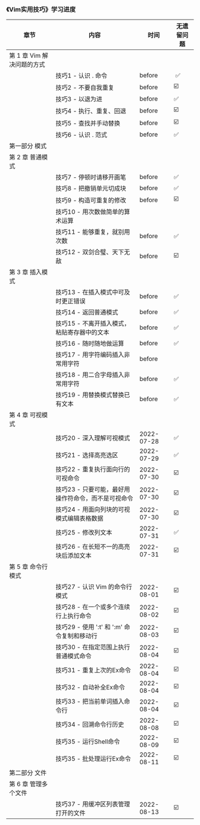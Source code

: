 ### 《Vim实用技巧》学习进度

| 章节                       | 内容                                                | 时间       | 无遗留问题 |
| -------------------------- | --------------------------------------------------- | ---------- | ---------- |
| 第 1 章 Vim 解决问题的方式 |                                                     |            |            |
|                            | 技巧1 - 认识 . 命令                                 | before     | ️ ✅        |
|                            | 技巧2 - 不要自我重复                                | before     | ☑️          |
|                            | 技巧3 - 以退为进                                    | before     | ✅          |
|                            | 技巧4 - 执行、重复、回退                            | before     | ☑️          |
|                            | 技巧5 - 查找并手动替换                              | before     | ☑️          |
|                            | 技巧6 - 认识 . 范式                                 | before     | ✅          |
| 第一部分 模式              |                                                     |            |            |
| 第 2 章 普通模式           |                                                     |            |            |
|                            | 技巧7 - 停顿时请移开画笔                            | before     | ✅          |
|                            | 技巧8 - 把撤销单元切成块                            | before     | ✅          |
|                            | 技巧9 - 构造可重复的修改                            | before     | ☑️          |
|                            | 技巧10 - 用次数做简单的算术运算                     |            |            |
|                            | 技巧11 - 能够重复，就别用次数                       | before     | ✅️          |
|                            | 技巧12 - 双剑合璧、天下无敌                         | before     | ☑️          |
| 第 3 章 插入模式           |                                                     |            |            |
|                            | 技巧13 - 在插入模式中可及时更正错误                 | before     | ✅          |
|                            | 技巧14 - 返回普通模式                               | before     | ✅          |
|                            | 技巧15 - 不离开插入模式，粘贴寄存器中的文本         | before     | ✅          |
|                            | 技巧16 - 随时随地做运算                             | before     | ✅          |
|                            | 技巧17 - 用字符编码插入非常用字符                   | before     |            |
|                            | 技巧18 - 用二合字母插入非常用字符                   | before     | ✅          |
|                            | 技巧19 - 用替换模式替换已有文本                     | before     | ✅          |
| 第 4 章 可视模式           |                                                     |            |            |
|                            | 技巧20 - 深入理解可视模式                           | 2022-07-28 | ✅          |
|                            | 技巧21 - 选择高亮选区                               | 2022-07-29 | ✅          |
|                            | 技巧22 - 重复执行面向行的可视命令                   | 2022-07-30 | ☑️          |
|                            | 技巧23 - 只要可能，最好用操作符命令，而不是可视命令 | 2022-07-30 | ☑️          |
|                            | 技巧24 - 用面向列块的可视模式编辑表格数据           | 2022-07-30 | ☑️          |
|                            | 技巧25 - 修改列文本                                 | 2022-07-31 | ✅️          |
|                            | 技巧26 - 在长短不一的高亮块后添加文本               | 2022-07-31 | ☑️          |
| 第 5 章 命令行模式         |                                                     |            | ️          |
|                            | 技巧27 - 认识 Vim 的命令行模式                      | 2022-08-01 | ☑️          |
|                            | 技巧28 - 在一个或多个连续行上执行命令               | 2022-08-02 | ☑️          |
|                            | 技巧29 - 使用 ':t' 和 ':m' 命令复制和移动行         | 2022-08-03 | ☑️          |
|                            | 技巧30 - 在指定范围上执行普通模式命令               | 2022-08-04 | ☑️          |
|                            | 技巧31 - 重复上次的Ex命令                           | 2022-08-04 | ☑️          |
|                            | 技巧32 - 自动补全Ex命令                             | 2022-08-04 | ☑️          |
|                            | 技巧33 - 把当前单词插入命令行                       | 2022-08-04 | ☑️          |
|                            | 技巧34 - 回溯命令行历史                             | 2022-08-08 | ☑️          |
|                            | 技巧35 - 运行Shell命令                              | 2022-08-09 | ☑️          |
|                            | 技巧35 - 批处理运行Ex命令                           | 2022-08-11 | ☑️          |
| 第二部分 文件              |                                                     |            |            |
| 第 6 章 管理多个文件       |                                                     |            |            |
|                            | 技巧37 - 用缓冲区列表管理打开的文件                 | 2022-08-13 | ☑️           |



